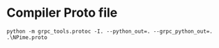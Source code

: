 # Compiler Proto file
`
python -m grpc_tools.protoc -I. --python_out=. --grpc_python_out=.  .\NPime.proto
`